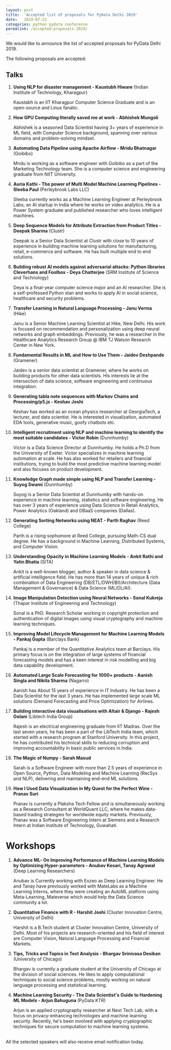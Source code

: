 ```yaml
---
layout: post
title:  'Accepted list of proposals for PyData Delhi 2019'
date:   2019-07-21
categories: python pydata conference
permalink: /accepted-proposals-2019/
---
```


We would like to announce the list of accepted proposals for PyData Delhi 2019.

The following proposals are accepted:

## Talks

1. **Using NLP for disaster management - Kaustubh Hiware** (Indian Institute of Technology, Kharagpur)

    Kaustabh is an IIT Kharagpur Computer Science Graduate and is an open-source and Linux fanatic.

2. **How GPU Computing literally saved me at work - Abhishek Mungoli**

    Abhishek is a seasoned Data Scientist having 3+ years of experience in ML field, with Computer Science background, spanning over various domains and problem-solving mindset.


3.  **Automating Data Pipeline using Apache Airflow - Mridu Bhatnagar** (Goibibo)

    Mridu is working as a software engineer with Goibibo as a part of the Marketing Technology team. She is a computer science and engineering graduate from NIIT University.

4. **Auria Kathi - The power of Multi Model Machine Learning Pipelines - Sleeba Paul**  (Perleybrook Labs LLC)

    Sleeba currently works as a Machine Learning Engineer at Perleybrook Labs; an AI startup in India where he works on video analytics. He is a Power System graduate and published researcher who loves intelligent machines.


5. **Deep Sequence Models for Attribute Extraction from Product Titles - Deepak Sharma** (Clustr)

    Deepak is a Senior Data Scientist at Clustr with close to 10 years of experience in building machine learning solutions for manufacturing, retail, e-commerce and software. He has built multiple end to end solutions.


6. **Building robust AI models against adversarial attacks: Python libraries Cleverhans and Foolbox - Deya Chatterjee** (SRM Institute of Science and Technology)

    Deya is a final-year computer science major and an AI researcher. She is a self-professed Python stan and works to apply AI in social science, healthcare and security problems.


 7. **Transfer Learning in Natural Language Processing - Janu Verma** (Hike)

    Janu is a Senior Machine Learning Scientist at Hike, New Delhi. His work is focused on recommendation and personalization using deep neural networks and graph embeddings. Previously, he was a researcher in the Healthcare Analytics Research Group @ IBM TJ Watson Research Center in New York.

8. **Fundamental Results in ML and How to Use Them - Jaidev Deshpande** (Gramener)

    Jaidev is a senior data scientist at Gramener, where he works on building products for other data scientists. His interests lie at the intersection of data science, software engineering and continuous integration.


9. **Generating tabla note sequences with Markov Chains and Processing/p5.js - Keshav Joshi**

    Keshav has worked as an ocean physics researcher at GeorgiaTech, a lecturer, and data scientist. He is interested in visualization, automated EDA tools, generative music, goofy chatbots etc.


10. **Intelligent recruitment using NLP and machine learning to identify the most suitable candidates - Victor Robin** (Dunnhumby)   

    Victor is a Data Science Director at Dunnhumby. He holds a Ph.D from the University of Exeter. Victor specializes in machine learning automation at scale. He has also worked for retailers and financial institutions, trying to build the most predictive machine learning model and also focuses on product development.


11. **Knowledge Graph made simple using NLP and Transfer Learning - Suyog Swami** (Dunnhumby)

    Suyog is a Senior Data Scientist at Dunnhumby with hands-on experience in machine learning, statistics and software engineering. He has over 3 years of experience using Data Science in Retail Analytics, Power Analytics (Oakland) and DBaaS companies (Dallas).


12. **Generating Sorting Networks using NEAT - Parth Raghav** (Reed College)

    Parth is a rising sophomore at Reed College, pursuing Math-CS dual degree. He has a background in Machine Learning, Distributed Systems, and Computer Vision.


13. **Understanding Opacity in Machine Learning Models - Ankit Rathi and Yatin Bhatia** (SITA)

    Ankit is a well-known blogger, author & speaker in data science & artificial intelligence field. He has more than 14 years of unique & rich combination of Data Engineering (DB/ETL/DWH/BI)/Architecture (Data Management & Governance) & Data Science (ML/DL/AI).


14. **Image Manipulation Detection using Neural Networks - Sonal Kukreja** (Thapar Institute of Engineering and Technology)

    Sonal is a PhD. Research Scholar working in copyright protection and authentication of digital images using visual cryptography and machine learning techniques.



15. **Improving Model Lifecycle Management for Machine Learning Models - Pankaj Gupta** (Barclays Bank)

    Pankaj is a member of the Quantitative Analytics team at Barclays. His primary focus is on the integration of large systems of financial forecasting models and has a keen interest in risk modelling and big data capability development.

16. **Automated Large Scale Forecasting for 1000+ products - Aanish Singla and Nikita Sharma** (Nagarro)

    Aanish has About 15 years of experience in IT Industry. He has been a Data Scientist for the last 3 years. He has implemented large scale ML solutions (Demand Forecasting and Price Optimization) for Airlines.


17. **Building interactive data visualisations with Altair & Django - Rajesh Golani** (Libtech India Group)

    Rajesh is an electrical engineering graduate from IIT Madras. Over the last seven years, he has been a part of the LibTech India team, which started with a research program at Stanford University. In this project, he has contributed his technical skills to reducing corruption and improving accountability in basic public services in India.


18. **The Magic of Numpy - Sarah Masud**

    Sarah is a Software Engineer with more than 2.5 years of experience in Open Source, Python, Data Modeling and Machine Learning (RecSys and NLP), delivering and maintaining end-end ML solutions.


19. **How I Used Data Visualization in My Quest for the Perfect Wine - Pranav Suri**

    Pranav is currently a Plaksha Tech Fellow and is simultaneously working as a Research Consultant at WorldQuant LLC, where he makes data-based trading strategies for worldwide equity markets. Previously, Pranav was a Software Engineering Intern at Siemens and a Research Intern at Indian Institute of Technology, Guwahati.

# Workshops

1. **Advance ML- On Improving Performance of Machine Learning Models by Optimizing Hyper-parameters - Anubav Kesari, Tanay Agrawal** (Deep Learning Researchers)

    Anubav is Currently working with Exzeo as Deep Learning Engineer. He and Tanay have previously worked with MateLabs as a Machine Learning Interns, where they were creating an AutoML platform using Meta-Learning, Mateverse which would help the Data Science community a lot.


2. **Quantitative Finance with R - Harshit Joshi** (Cluster Innovation Centre, University of Delhi)

    Harshit is a B.Tech student at Cluster Innovation Centre, University of Delhi. Most of his projects are research-oriented and his field of interest are Computer Vision, Natural Language Processing and Financial Markets.

3. **Tips, Tricks and Topics in Text Analysis - Bhargav Srinivasa Desikan** (University of Chicago)

    Bhargav is currently a graduate student at the University of Chicago at the division of social sciences. He likes to apply computational techniques to social science problems, mostly working on natural language processing and statistical learning.


4. **Machine Learning Security - The Data Scientist's Guide to Hardening ML Models - Arjun Bahuguna** (PyData KTR)

    Arjun is an applied cryptography researcher at Next Tech Lab, with a focus on privacy-enhancing technologies and machine learning security. Recently, he's been involved with applying cryptographic techniques for secure computation to machine learning systems.

<Br>
All the selected speakers will also receive email notification today.
